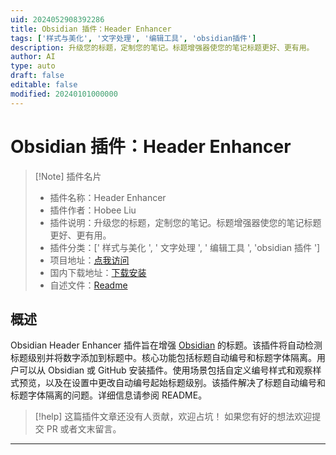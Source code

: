 ```yaml
---
uid: 2024052908392286
title: Obsidian 插件：Header Enhancer
tags: ['样式与美化', '文字处理', '编辑工具', 'obsidian插件']
description: 升级您的标题，定制您的笔记。标题增强器使您的笔记标题更好、更有用。
author: AI
type: auto
draft: false
editable: false
modified: 20240101000000
---
```


# Obsidian 插件：Header Enhancer

> [!Note] 插件名片
> - 插件名称：Header Enhancer
> - 插件作者：Hobee Liu
> - 插件说明：升级您的标题，定制您的笔记。标题增强器使您的笔记标题更好、更有用。
> - 插件分类：[' 样式与美化 ', ' 文字处理 ', ' 编辑工具 ', 'obsidian 插件 ']
> - 项目地址：[点我访问](https://github.com/HoBeedzc/obsidian-header-enhancer-plugin)
> - 国内下载地址：[下载安装](https://pkmer.cn/products/plugin/pluginMarket/?header-enhancer)
> - 自述文件：[Readme](https://ghproxy.net/https://raw.githubusercontent.com/HoBeedzc/obsidian-header-enhancer-plugin/main/README.md)

## 概述

Obsidian Header Enhancer 插件旨在增强 [Obsidian](https://obsidian.md) 的标题。该插件将自动检测标题级别并将数字添加到标题中。核心功能包括标题自动编号和标题字体隔离。用户可以从 Obsidian 或 GitHub 安装插件。使用场景包括自定义编号样式和观察样式预览，以及在设置中更改自动编号起始标题级别。该插件解决了标题自动编号和标题字体隔离的问题。详细信息请参阅 README。

> [!help]
> 这篇插件文章还没有人贡献，欢迎占坑！
> 如果您有好的想法欢迎提交 PR 或者文末留言。

---



